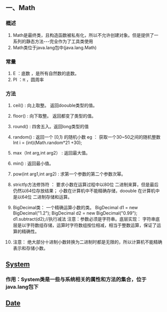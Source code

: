 ## 一、Math

### 概述
1. Math是最终类，且构造函数被私有化，所以不允许创建对象。但是提供了一系列的静态方法---完全作为了工具类使用
2. Math类位于java.lang包中(java.lang.Math)

### 常量
1. E  ：底数 ，是所有自然数的底数。
2. PI ：π  ，圆周率 

### 方法
1. ceil() : 向上取整。 返回doouble类型的值。
2. floor() : 向下取整。 返回都变了类型的值。
3. round() : 四舍五入。返回long类型的值
4. random() : 返回一个 [0,1) 的随机小数 eg ： 获取一个30~50之间的随机整数 Int i = (int)(Math.random*21 +30);

4. max（Int arg,int arg2） : 返回最大值。
5. min() : 返回最小值。
6. pow(int arg1,int arg2) : 求第一个参数的第二个参数次幂。

8. strictfp方法修饰符 ： 要求小数在运算过程中以80位 二进制来算，但是最后仍然以64位存放结果； 小数在计算机中不能精确存储，doouble 在计算机中是以64位 二进制存储和运算。
9. BigDecimal类： 一个精确运算小数的类。 BigDecimal d1 = new BigDecimal("1.2"); BigDecimal d2 = new BigDecimal("0.99"); d1.subtract(d2);//执行减法 注意：参数必须是字符串。底层实现： 字符串底层是以字符数组存储，运算时字符数组按位相减，相当于整数运算，保证了运算的精确性。
10. 注意： 绝大部分十进制小数转换为二进制时都是无限的，所以计算机不能精确表示和存储小数。


## [System](https://github.com/huangtiancai/web/blob/master/CommonClass/src/com/htc/system/SystemDemo.java)
### 作用：System类是一些与系统相关的属性和方法的集合，位于java.lang包下


## [Date](https://github.com/huangtiancai/web/blob/master/CommonClass/src/com/htc/date/dateDemo.java)
